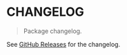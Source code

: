 # CHANGELOG

> Package changelog.

See [GitHub Releases](https://github.com/stdlib-js/math-iter-special-binet/releases) for the changelog.